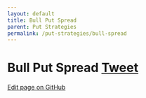 ```yaml
---
layout: default
title: Bull Put Spread
parent: Put Strategies
permalink: /put-strategies/bull-spread
---
```

# Bull Put Spread <a href="https://twitter.com/share?ref_src=twsrc%5Etfw" class="twitter-share-button" data-text="Quick reference guide for Bull Put Spread Option Strategy #optionstrategy via #optionnotes" data-url="http://optionnotes.com/put-strategies/bull-spread" data-related="" data-show-count="false">Tweet</a><script async src="https://platform.twitter.com/widgets.js" charset="utf-8"></script>

<a href="https://github.com/navdeepsekhon/options/blob/master/put-strategies/bull-spread.md">Edit page on GitHub</a>